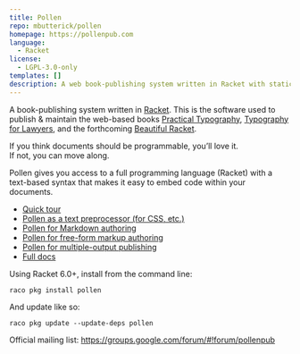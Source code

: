 ```yaml
---
title: Pollen
repo: mbutterick/pollen
homepage: https://pollenpub.com
language:
  - Racket
license:
  - LGPL-3.0-only
templates: []
description: A web book-publishing system written in Racket with static html as default output target.
---
```


A book-publishing system written in [Racket](https://racket-lang.org). This is the software used to publish & maintain the web-based books [Practical Typography](https://practicaltypography.com), [Typography for Lawyers](https://typographyforlawyers.com), and the forthcoming [Beautiful Racket](https://beautifulracket.com).

If you think documents should be programmable, you’ll love it.  
If not, you can move along.

Pollen gives you access to a full programming language (Racket) with a text-based syntax that makes it easy to embed code within your documents.

- [Quick tour](https://pkg-build.racket-lang.org/doc/pollen/quick-tour.html)
- [Pollen as a text preprocessor (for CSS, etc.)](https://pkg-build.racket-lang.org/doc/pollen/first-tutorial.html)
- [Pollen for Markdown authoring](https://pkg-build.racket-lang.org/doc/pollen/second-tutorial.html)
- [Pollen for free-form markup authoring](https://pkg-build.racket-lang.org/doc/pollen/third-tutorial.html)
- [Pollen for multiple-output publishing](https://pkg-build.racket-lang.org/doc/pollen/fourth-tutorial.html)
- [Full docs](https://pkg-build.racket-lang.org/doc/pollen)

Using Racket 6.0+, install from the command line:

    raco pkg install pollen

And update like so:

    raco pkg update --update-deps pollen

Official mailing list: https://groups.google.com/forum/#!forum/pollenpub
